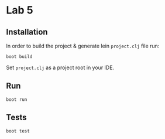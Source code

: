 # Lab 5

## Installation

In order to build the project & generate lein `project.clj` file run:

    boot build

Set `project.clj` as a project root in your IDE.

## Run

    boot run

## Tests

    boot test

